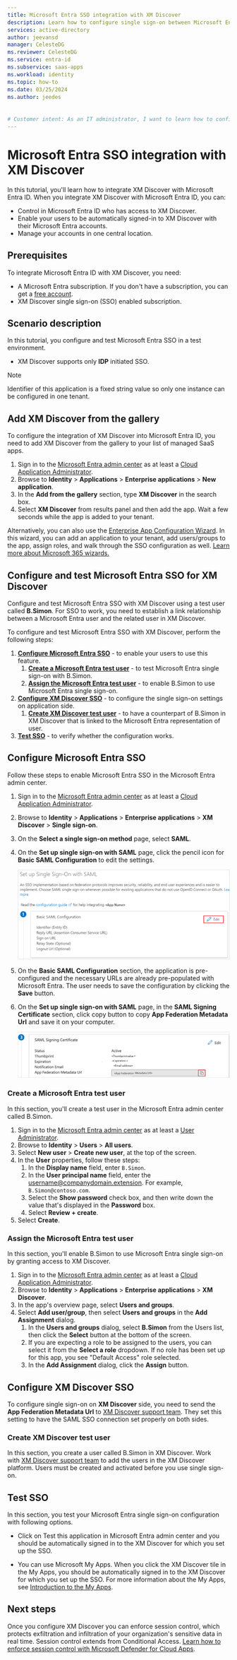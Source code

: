 ```yaml
---
title: Microsoft Entra SSO integration with XM Discover
description: Learn how to configure single sign-on between Microsoft Entra ID and XM Discover.
services: active-directory
author: jeevansd
manager: CelesteDG
ms.reviewer: CelesteDG
ms.service: entra-id
ms.subservice: saas-apps
ms.workload: identity
ms.topic: how-to
ms.date: 03/25/2024
ms.author: jeedes


# Customer intent: As an IT administrator, I want to learn how to configure single sign-on between Microsoft Entra ID and XM Discover so that I can control who has access to XM Discover, enable automatic sign-in with Microsoft Entra accounts, and manage my accounts in one central location.
---
```


# Microsoft Entra SSO integration with XM Discover

In this tutorial, you'll learn how to integrate XM Discover with Microsoft Entra ID. When you integrate XM Discover with Microsoft Entra ID, you can:

* Control in Microsoft Entra ID who has access to XM Discover.
* Enable your users to be automatically signed-in to XM Discover with their Microsoft Entra accounts.
* Manage your accounts in one central location.

## Prerequisites

To integrate Microsoft Entra ID with XM Discover, you need:

* A Microsoft Entra subscription. If you don't have a subscription, you can get a [free account](https://azure.microsoft.com/free/).
* XM Discover single sign-on (SSO) enabled subscription.

## Scenario description

In this tutorial, you configure and test Microsoft Entra SSO in a test environment.

* XM Discover supports only **IDP** initiated SSO.

> [!NOTE]
> Identifier of this application is a fixed string value so only one instance can be configured in one tenant.

## Add XM Discover from the gallery

To configure the integration of XM Discover into Microsoft Entra ID, you need to add XM Discover from the gallery to your list of managed SaaS apps.

1. Sign in to the [Microsoft Entra admin center](https://entra.microsoft.com) as at least a [Cloud Application Administrator](~/identity/role-based-access-control/permissions-reference.md#cloud-application-administrator).
1. Browse to **Identity** > **Applications** > **Enterprise applications** > **New application**.
1. In the **Add from the gallery** section, type **XM Discover** in the search box.
1. Select **XM Discover** from results panel and then add the app. Wait a few seconds while the app is added to your tenant.

Alternatively, you can also use the [Enterprise App Configuration Wizard](https://portal.office.com/AdminPortal/home?Q=Docs#/azureadappintegration). In this wizard, you can add an application to your tenant, add users/groups to the app, assign roles, and walk through the SSO configuration as well. [Learn more about Microsoft 365 wizards.](/microsoft-365/admin/misc/azure-ad-setup-guides)

## Configure and test Microsoft Entra SSO for XM Discover

Configure and test Microsoft Entra SSO with XM Discover using a test user called **B.Simon**. For SSO to work, you need to establish a link relationship between a Microsoft Entra user and the related user in XM Discover.

To configure and test Microsoft Entra SSO with XM Discover, perform the following steps:

1. **[Configure Microsoft Entra SSO](#configure-microsoft-entra-sso)** - to enable your users to use this feature.
    1. **[Create a Microsoft Entra test user](#create-a-microsoft-entra-id-test-user)** - to test Microsoft Entra single sign-on with B.Simon.
    1. **[Assign the Microsoft Entra test user](#assign-the-microsoft-entra-id-test-user)** - to enable B.Simon to use Microsoft Entra single sign-on.
1. **[Configure XM Discover SSO](#configure-xm-discover-sso)** - to configure the single sign-on settings on application side.
    1. **[Create XM Discover test user](#create-xm-discover-test-user)** - to have a counterpart of B.Simon in XM Discover that is linked to the Microsoft Entra representation of user.
1. **[Test SSO](#test-sso)** - to verify whether the configuration works.

## Configure Microsoft Entra SSO

Follow these steps to enable Microsoft Entra SSO in the Microsoft Entra admin center.

1. Sign in to the [Microsoft Entra admin center](https://entra.microsoft.com) as at least a [Cloud Application Administrator](~/identity/role-based-access-control/permissions-reference.md#cloud-application-administrator).
1. Browse to **Identity** > **Applications** > **Enterprise applications** > **XM Discover** > **Single sign-on**.
1. On the **Select a single sign-on method** page, select **SAML**.
1. On the **Set up single sign-on with SAML** page, click the pencil icon for **Basic SAML Configuration** to edit the settings.

   ![Screenshot shows how to edit Basic SAML Configuration.](common/edit-urls.png "Basic Configuration")

1. On the **Basic SAML Configuration** section, the application is pre-configured and the necessary URLs are already pre-populated with Microsoft Entra. The user needs to save the configuration by clicking the **Save** button.

1. On the **Set up single sign-on with SAML** page, in the **SAML Signing Certificate** section, click copy button to copy **App Federation Metadata Url** and save it on your computer.

	![Screenshot shows the Certificate download link.](common/copy-metadataurl.png)

<a name='create-a-microsoft-entra-id-test-user'></a>

### Create a Microsoft Entra test user

In this section, you'll create a test user in the Microsoft Entra admin center called B.Simon.

1. Sign in to the [Microsoft Entra admin center](https://entra.microsoft.com) as at least a [User Administrator](~/identity/role-based-access-control/permissions-reference.md#user-administrator).
1. Browse to **Identity** > **Users** > **All users**.
1. Select **New user** > **Create new user**, at the top of the screen.
1. In the **User** properties, follow these steps:
   1. In the **Display name** field, enter `B.Simon`.  
   1. In the **User principal name** field, enter the username@companydomain.extension. For example, `B.Simon@contoso.com`.
   1. Select the **Show password** check box, and then write down the value that's displayed in the **Password** box.
   1. Select **Review + create**.
1. Select **Create**.

<a name='assign-the-microsoft-entra-id-test-user'></a>

### Assign the Microsoft Entra test user

In this section, you'll enable B.Simon to use Microsoft Entra single sign-on by granting access to XM Discover.

1. Sign in to the [Microsoft Entra admin center](https://entra.microsoft.com) as at least a [Cloud Application Administrator](~/identity/role-based-access-control/permissions-reference.md#cloud-application-administrator).
1. Browse to **Identity** > **Applications** > **Enterprise applications** > **XM Discover**.
1. In the app's overview page, select **Users and groups**.
1. Select **Add user/group**, then select **Users and groups** in the **Add Assignment** dialog.
   1. In the **Users and groups** dialog, select **B.Simon** from the Users list, then click the **Select** button at the bottom of the screen.
   1. If you are expecting a role to be assigned to the users, you can select it from the **Select a role** dropdown. If no role has been set up for this app, you see "Default Access" role selected.
   1. In the **Add Assignment** dialog, click the **Assign** button.

## Configure XM Discover SSO

To configure single sign-on on **XM Discover** side, you need to send the **App Federation Metadata Url** to [XM Discover support team](mailto:support@qualtrics.com). They set this setting to have the SAML SSO connection set properly on both sides.

### Create XM Discover test user

In this section, you create a user called B.Simon in XM Discover. Work with [XM Discover support team](mailto:support@qualtrics.com) to add the users in the XM Discover platform. Users must be created and activated before you use single sign-on.

## Test SSO

In this section, you test your Microsoft Entra single sign-on configuration with following options.
 
* Click on Test this application in Microsoft Entra admin center and you should be automatically signed in to the XM Discover for which you set up the SSO.
 
* You can use Microsoft My Apps. When you click the XM Discover tile in the My Apps, you should be automatically signed in to the XM Discover for which you set up the SSO. For more information about the My Apps, see [Introduction to the My Apps](https://support.microsoft.com/account-billing/sign-in-and-start-apps-from-the-my-apps-portal-2f3b1bae-0e5a-4a86-a33e-876fbd2a4510).

## Next steps

Once you configure XM Discover you can enforce session control, which protects exfiltration and infiltration of your organization's sensitive data in real time. Session control extends from Conditional Access. [Learn how to enforce session control with Microsoft Defender for Cloud Apps](/cloud-app-security/proxy-deployment-any-app).
